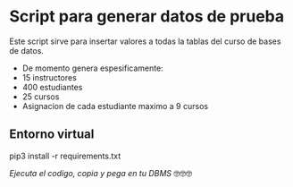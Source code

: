 # Script para generar datos de prueba

Este script sirve para insertar valores a todas la tablas del curso de bases de datos.

* De momento genera espesificamente:
* 15 instructores
* 400 estudiantes
* 25 cursos
* Asignacion de cada estudiante maximo a 9 cursos

## **Entorno virtual**

pip3 install -r requirements.txt


*Ejecuta el codigo, copia y pega en tu DBMS* 🤓🤓🤓
